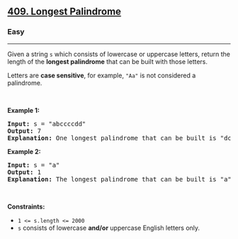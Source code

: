 <h2><a href="https://leetcode.com/problems/longest-palindrome/">409. Longest Palindrome</a></h2><h3>Easy</h3><hr><p>Given a string <code>s</code> which consists of lowercase or uppercase letters, return the length of the <strong>longest <span data-keyword="palindrome-string">palindrome</span></strong>&nbsp;that can be built with those letters.</p>

<p>Letters are <strong>case sensitive</strong>, for example, <code>&quot;Aa&quot;</code> is not considered a palindrome.</p>

<p>&nbsp;</p>
<p><strong class="example">Example 1:</strong></p>

<pre>
<strong>Input:</strong> s = &quot;abccccdd&quot;
<strong>Output:</strong> 7
<strong>Explanation:</strong> One longest palindrome that can be built is &quot;dccaccd&quot;, whose length is 7.
</pre>

<p><strong class="example">Example 2:</strong></p>

<pre>
<strong>Input:</strong> s = &quot;a&quot;
<strong>Output:</strong> 1
<strong>Explanation:</strong> The longest palindrome that can be built is &quot;a&quot;, whose length is 1.
</pre>

<p>&nbsp;</p>
<p><strong>Constraints:</strong></p>

<ul>
	<li><code>1 &lt;= s.length &lt;= 2000</code></li>
	<li><code>s</code> consists of lowercase <strong>and/or</strong> uppercase English&nbsp;letters only.</li>
</ul>
